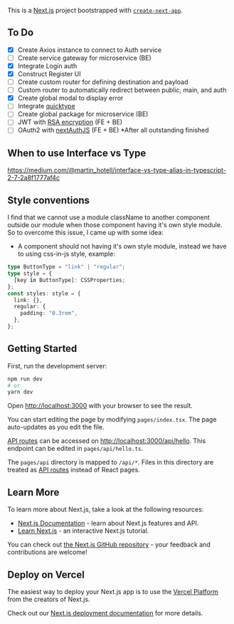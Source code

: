 This is a [Next.js](https://nextjs.org/) project bootstrapped with [`create-next-app`](https://github.com/vercel/next.js/tree/canary/packages/create-next-app).

## To Do
- [x] Create Axios instance to connect to Auth service
- [ ] Create service gateway for microservice (BE)
- [x] Integrate Login auth
- [x] Construct Register UI
- [ ] Create custom router for defining destination and payload
- [ ] Custom router to automatically redirect between public, main, and auth
- [x] Create global modal to display error
- [ ] Integrate [quicktype](https://blog.postman.com/turn-your-postman-collection-into-models-with-quicktype-io/)
- [ ] Create global package for microservice (BE)
- [ ] JWT with [RSA encryption](https://connect2id.com/products/nimbus-jose-jwt/examples/jwt-with-rsa-encryption) (FE + BE)
- [ ] OAuth2 with [nextAuthJS](https://next-auth.js.org/configuration/providers/oauth) (FE + BE) *After all outstanding finished

## When to use Interface vs Type
https://medium.com/@martin_hotell/interface-vs-type-alias-in-typescript-2-7-2a8f1777af4c

## Style conventions
I find that we cannot use a module className to another component outside our module when those component having it's own style module.
So to overcome this issue, I came up with some idea:
- A component should not having it's own style module, instead we have to using css-in-js style, example:
```typescript
type ButtonType = "link" | "regular";
type style = {
  [key in ButtonType]: CSSProperties;
};
const styles: style = {
  link: {},
  regular: {
    padding: "0.3rem",
  },
};
```

## Getting Started

First, run the development server:

```bash
npm run dev
# or
yarn dev
```

Open [http://localhost:3000](http://localhost:3000) with your browser to see the result.

You can start editing the page by modifying `pages/index.tsx`. The page auto-updates as you edit the file.

[API routes](https://nextjs.org/docs/api-routes/introduction) can be accessed on [http://localhost:3000/api/hello](http://localhost:3000/api/hello). This endpoint can be edited in `pages/api/hello.ts`.

The `pages/api` directory is mapped to `/api/*`. Files in this directory are treated as [API routes](https://nextjs.org/docs/api-routes/introduction) instead of React pages.

## Learn More

To learn more about Next.js, take a look at the following resources:

- [Next.js Documentation](https://nextjs.org/docs) - learn about Next.js features and API.
- [Learn Next.js](https://nextjs.org/learn) - an interactive Next.js tutorial.

You can check out [the Next.js GitHub repository](https://github.com/vercel/next.js/) - your feedback and contributions are welcome!

## Deploy on Vercel

The easiest way to deploy your Next.js app is to use the [Vercel Platform](https://vercel.com/new?utm_medium=default-template&filter=next.js&utm_source=create-next-app&utm_campaign=create-next-app-readme) from the creators of Next.js.

Check out our [Next.js deployment documentation](https://nextjs.org/docs/deployment) for more details.
